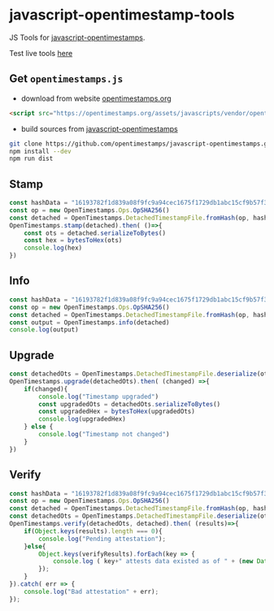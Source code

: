 # javascript-opentimestamp-tools
JS Tools for [javascript-opentimestamps](https://github.com/opentimestamps/javascript-opentimestamps).

Test live tools [here](https://opentimestamps.org/tools/)

## Get `opentimestamps.js`
* download from website [opentimestamps.org](https://opentimestamps.org)
```html
<script src="https://opentimestamps.org/assets/javascripts/vendor/opentimestamps.js"></script>
```
* build sources from [javascript-opentimestamps](https://github.com/opentimestamps/javascript-opentimestamps) 
```bash
git clone https://github.com/opentimestamps/javascript-opentimestamps.git
npm install --dev
npm run dist
```

## Stamp
```js
const hashData = "16193782f1d839a08f9fc9a94cec1675f1729db1abc15cf9b57f31aa1724a0ae"
const op = new OpenTimestamps.Ops.OpSHA256()
const detached = OpenTimestamps.DetachedTimestampFile.fromHash(op, hashData)
OpenTimestamps.stamp(detached).then( ()=>{
    const ots = detached.serializeToBytes()
    const hex = bytesToHex(ots)
    console.log(hex)
})
```

## Info
```js
const hashData = "16193782f1d839a08f9fc9a94cec1675f1729db1abc15cf9b57f31aa1724a0ae"
const op = new OpenTimestamps.Ops.OpSHA256()
const detached = OpenTimestamps.DetachedTimestampFile.fromHash(op, hashData)
const output = OpenTimestamps.info(detached)
console.log(output)
```

## Upgrade
```js
const detachedOts = OpenTimestamps.DetachedTimestampFile.deserialize(ots)
OpenTimestamps.upgrade(detachedOts).then( (changed) =>{
    if(changed){
        console.log("Timestamp upgraded")
        const upgradedOts = detachedOts.serializeToBytes()
        const upgradedHex = bytesToHex(upgradedOts)
        console.log(upgradedHex)
    } else {
        console.log("Timestamp not changed")
    }
})
```

## Verify
```js
const hashData = "16193782f1d839a08f9fc9a94cec1675f1729db1abc15cf9b57f31aa1724a0ae"
const op = new OpenTimestamps.Ops.OpSHA256()
const detached = OpenTimestamps.DetachedTimestampFile.fromHash(op, hashData)
const detachedOts = OpenTimestamps.DetachedTimestampFile.deserialize(ots)
OpenTimestamps.verify(detachedOts, detached).then( (results)=>{
    if(Object.keys(results).length === 0){
        console.log("Pending attestation");
    }else{
        Object.keys(verifyResults).forEach(key => {
            console.log ( key+" attests data existed as of " + (new Date(verifyResults[key] * 1000)) );
        });
    }
}).catch( err => {
    console.log("Bad attestation" + err);
});
```